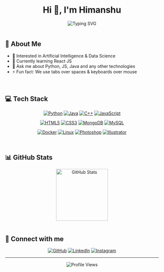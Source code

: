 # <div align="center">Hi 👋, I'm Himanshu</div>

<div align="center">
  <img src="https://readme-typing-svg.herokuapp.com?font=Fira+Code&size=25&duration=2000&pause=2000&color=3B82F6&center=true&vCenter=true&width=435&lines=Software+Developer;AI+Enthusiast;Creative+Technologist" alt="Typing SVG" />
</div>

<br/>

## 🚀 About Me

- 👀 Interested in Artificial Intelligence & Data Science
- 🌱 Currently learning React JS
- 💬 Ask me about Python, JS, Java and any other technologies
- ⚡ Fun fact: We use tabs over spaces & keyboards over mouse

<br/>

## 💻 Tech Stack

<div align="center">

  [![Python](https://img.shields.io/badge/Python-3776AB?style=for-the-badge&logo=python&logoColor=white)](https://www.python.org/)
  [![Java](https://img.shields.io/badge/Java-ED8B00?style=for-the-badge&logo=openjdk&logoColor=white)](https://www.java.com/)
  [![C++](https://img.shields.io/badge/C++-00599C?style=for-the-badge&logo=cplusplus&logoColor=white)](https://www.cplusplus.com/)
  [![JavaScript](https://img.shields.io/badge/JavaScript-F7DF1E?style=for-the-badge&logo=javascript&logoColor=black)](https://developer.mozilla.org/en-US/docs/Web/JavaScript)
  
  [![HTML5](https://img.shields.io/badge/HTML5-E34F26?style=for-the-badge&logo=html5&logoColor=white)](https://developer.mozilla.org/en-US/docs/Web/HTML)
  [![CSS3](https://img.shields.io/badge/CSS3-1572B6?style=for-the-badge&logo=css3&logoColor=white)](https://developer.mozilla.org/en-US/docs/Web/CSS)
  [![MongoDB](https://img.shields.io/badge/MongoDB-47A248?style=for-the-badge&logo=mongodb&logoColor=white)](https://www.mongodb.com/)
  [![MySQL](https://img.shields.io/badge/MySQL-4479A1?style=for-the-badge&logo=mysql&logoColor=white)](https://www.mysql.com/)
  
  [![Docker](https://img.shields.io/badge/Docker-2496ED?style=for-the-badge&logo=docker&logoColor=white)](https://www.docker.com/)
  [![Linux](https://img.shields.io/badge/Linux-FCC624?style=for-the-badge&logo=linux&logoColor=black)](https://www.linux.org/)
  [![Photoshop](https://img.shields.io/badge/Photoshop-31A8FF?style=for-the-badge&logo=adobe-photoshop&logoColor=white)](https://www.adobe.com/products/photoshop.html)
  [![Illustrator](https://img.shields.io/badge/Illustrator-FF9A00?style=for-the-badge&logo=adobe-illustrator&logoColor=white)](https://www.adobe.com/products/illustrator.html)

</div>

<br/>

## 📊 GitHub Stats

<div align="center">
  <img src="https://github-readme-stats-git-masterrstaa-rickstaa.vercel.app/api?username=iamhimanshu98&show_icons=true&theme=tokyonight&hide_border=true" alt="GitHub Stats" height="170"/>
<!--   <img src="https://streak-stats.demolab.com?user=iamhimanshu98&theme=tokyonight&hide_border=true" alt="GitHub Streak" height="170"/> -->
</div>

<br/>

## 🤝 Connect with me

<div align="center">
  
  [![GitHub](https://img.shields.io/badge/GitHub-100000?style=for-the-badge&logo=github&logoColor=white)](https://github.com/iamhimanshu98)
  [![LinkedIn](https://img.shields.io/badge/LinkedIn-0077B5?style=for-the-badge&logo=linkedin&logoColor=white)](https://linkedin.com/in/iamhimanshu98)
  [![Instagram](https://img.shields.io/badge/Instagram-E4405F?style=for-the-badge&logo=instagram&logoColor=white)](https://instagram.com/i.am.himanshu98)

</div>

---

<div align="center">
  <img src="https://komarev.com/ghpvc/?username=iamhimanshu98&style=flat-square&color=blue" alt="Profile Views"/>
</div>
